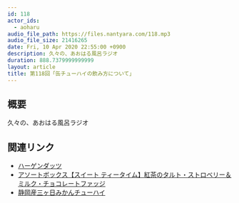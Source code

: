 ```yaml
---
id: 118
actor_ids:
  - aoharu
audio_file_path: https://files.nantyara.com/118.mp3
audio_file_size: 21416265
date: Fri, 10 Apr 2020 22:55:00 +0900
description: 久々の、あおはる風呂ラジオ
duration: 888.7379999999999
layout: article
title: 第118回「缶チューハイの飲み方について」
---
```

## 概要

久々の、あおはる風呂ラジオ

## 関連リンク

* [ハーゲンダッツ](https://www.haagen-dazs.co.jp/)
* [アソートボックス【スイート ティータイム】紅茶のタルト・ストロベリー＆ミルク・チョコレートファッジ](https://www.haagen-dazs.co.jp/products/assortbox/sweet-tea-time.html)
* [静岡産三ヶ日みかんチューハイ](https://www.takarashuzo.co.jp/tkr-shohin/cmn_p_detail.php?p_prodid=2699)